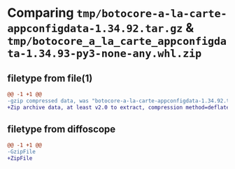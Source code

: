 # Comparing `tmp/botocore-a-la-carte-appconfigdata-1.34.92.tar.gz` & `tmp/botocore_a_la_carte_appconfigdata-1.34.93-py3-none-any.whl.zip`

## filetype from file(1)

```diff
@@ -1 +1 @@
-gzip compressed data, was "botocore-a-la-carte-appconfigdata-1.34.92.tar", last modified: Fri Apr 26 01:01:23 2024, max compression
+Zip archive data, at least v2.0 to extract, compression method=deflate
```

## filetype from diffoscope

```diff
@@ -1 +1 @@
-GzipFile
+ZipFile
```

